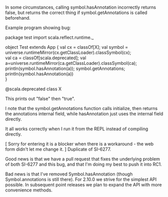 In some circumstances, calling symbol.hasAnnotation incorrectly returns false, but returns the correct thing if symbol.getAnnotations is called beforehand.

Example program showing bug:

package test
import scala.reflect.runtime._

object Test extends App {
  val cx = classOf[X]; 
  val symbol = universe.runtimeMirror(cx.getClassLoader).classSymbol(cx);  
  val ca = classOf[scala.deprecated]; 
  val a=universe.runtimeMirror(ca.getClassLoader).classSymbol(ca); 
  println(symbol.hasAnnotation(a));
  symbol.getAnnotations;
  println(symbol.hasAnnotation(a))   
}

@scala.deprecated class X



This prints out "false" then "true".

I note that the symbol.getAnnotations function calls initialize, then returns the annotations internal field, while hasAnnotation just uses the internal field directly. 

It all works correctly when I run it from the REPL instead of compiling directly.

[ Sorry for entering it is a blocker when there is a workaround - the web form didn't let me change it. ]
Duplicate of SI-6277.

Good news is that we have a pull request that fixes the underlying problem of both SI-6277 and this bug, and that I'm doing my best to push it into RC1. 

Bad news is that I've removed Symbol.hasAnnotation (though Symbol.annotations is still there). For 2.10.0 we strive for the simplest API possible. In subsequent point releases we plan to expand the API with more convenience methods.
